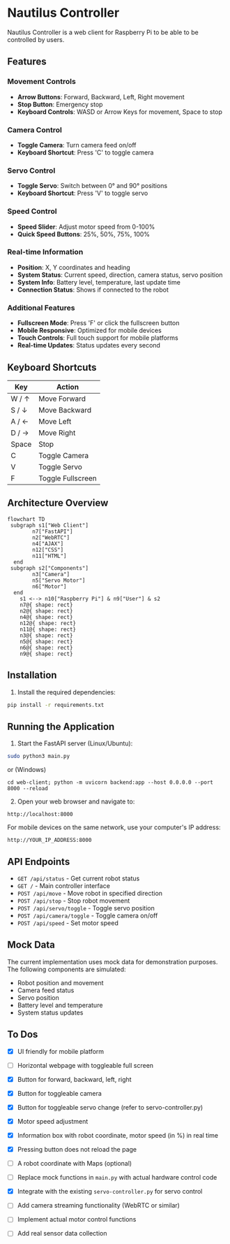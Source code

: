 # Nautilus Controller
Nautilus Controller is a web client for Raspberry Pi to be able to be controlled by users.

## Features

### Movement Controls
- **Arrow Buttons**: Forward, Backward, Left, Right movement
- **Stop Button**: Emergency stop
- **Keyboard Controls**: WASD or Arrow Keys for movement, Space to stop

### Camera Control
- **Toggle Camera**: Turn camera feed on/off
- **Keyboard Shortcut**: Press 'C' to toggle camera

### Servo Control
- **Toggle Servo**: Switch between 0° and 90° positions
- **Keyboard Shortcut**: Press 'V' to toggle servo

### Speed Control
- **Speed Slider**: Adjust motor speed from 0-100%
- **Quick Speed Buttons**: 25%, 50%, 75%, 100%

### Real-time Information
- **Position**: X, Y coordinates and heading
- **System Status**: Current speed, direction, camera status, servo position
- **System Info**: Battery level, temperature, last update time
- **Connection Status**: Shows if connected to the robot

### Additional Features
- **Fullscreen Mode**: Press 'F' or click the fullscreen button
- **Mobile Responsive**: Optimized for mobile devices
- **Touch Controls**: Full touch support for mobile platforms
- **Real-time Updates**: Status updates every second

## Keyboard Shortcuts

| Key | Action |
|-----|--------|
| W / ↑ | Move Forward |
| S / ↓ | Move Backward |
| A / ← | Move Left |
| D / → | Move Right |
| Space | Stop |
| C | Toggle Camera |
| V | Toggle Servo |
| F | Toggle Fullscreen |

## Architecture Overview
```mermaid
flowchart TD
 subgraph s1["Web Client"]
        n7["FastAPI"]
        n2["WebRTC"]
        n4["AJAX"]
        n12["CSS"]
        n11["HTML"]
  end
 subgraph s2["Components"]
        n3["Camera"]
        n5["Servo Motor"]
        n6["Motor"]
  end
    s1 <--> n10["Raspberry Pi"] & n9["User"] & s2
    n7@{ shape: rect}
    n2@{ shape: rect}
    n4@{ shape: rect}
    n12@{ shape: rect}
    n11@{ shape: rect}
    n3@{ shape: rect}
    n5@{ shape: rect}
    n6@{ shape: rect}
    n9@{ shape: rect}

```
## Installation

1. Install the required dependencies:
```bash
pip install -r requirements.txt
```

## Running the Application

1. Start the FastAPI server (Linux/Ubuntu):
```bash
sudo python3 main.py
```
or (Windows)

```
cd web-client; python -m uvicorn backend:app --host 0.0.0.0 --port 8000 --reload
```

2. Open your web browser and navigate to:
```
http://localhost:8000
```

For mobile devices on the same network, use your computer's IP address:
```
http://YOUR_IP_ADDRESS:8000
```

## API Endpoints

- `GET /api/status` - Get current robot status
- `GET /` - Main controller interface
- `POST /api/move` - Move robot in specified direction
- `POST /api/stop` - Stop robot movement
- `POST /api/servo/toggle` - Toggle servo position
- `POST /api/camera/toggle` - Toggle camera on/off
- `POST /api/speed` - Set motor speed


## Mock Data

The current implementation uses mock data for demonstration purposes. The following components are simulated:
- Robot position and movement
- Camera feed status
- Servo position
- Battery level and temperature
- System status updates


## To Dos
- [X] UI friendly for mobile platform
- [ ] Horizontal webpage with toggleable full screen
- [X] Button for forward, backward, left, right
- [X] Button for toggleable camera
- [X] Button for toggleable servo change (refer to servo-controller.py)
- [X] Motor speed adjustment
- [X] Information box with robot coordinate, motor speed (in %) in real time
- [X] Pressing button does not reload the page
- [ ] A robot coordinate with Maps (optional)
- [ ] Replace mock functions in `main.py` with actual hardware control code
- [X] Integrate with the existing `servo-controller.py` for servo control
- [ ] Add camera streaming functionality (WebRTC or similar)
- [ ] Implement actual motor control functions
- [ ] Add real sensor data collection

